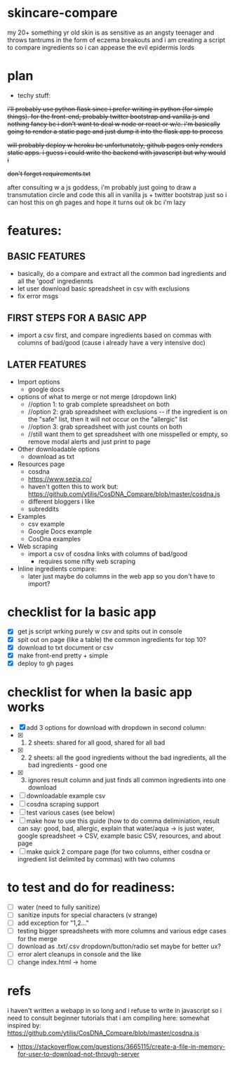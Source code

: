 # skincare-compare
my 20+ something yr old skin is as sensitive as an angsty teenager and throws tantrums in the form of eczema breakouts and i am creating a script to compare ingredients so i can appease the evil epidermis lords

# plan
- techy stuff:

~~i'll probably use python flask since i prefer writing in python (for simple things). for the front-end, probably twitter bootstrap and vanilla js and nothing fancy bc i don't want to deal w node or react or w/e. i'm basically going to render a static page and just dump it into the flask app to process~~

~~will probably deploy w heroku bc unfortunately, github pages only renders static apps. i guess i could write the backend with javascript but why would i~~

~~don't forget requirements.txt~~

after consulting w a js goddess, i'm probably just going to draw a transmutation circle and code this all in vanilla js + twitter bootstrap just so i can host this on gh pages and hope it turns out ok bc i'm lazy 

# features:
## BASIC FEATURES 
  - basically, do a compare and extract all the common bad ingredients and all the 'good' ingrediennts
  - let user download basic spreadsheet in csv with exclusions 
  - fix error msgs
 ## FIRST STEPS FOR A BASIC APP
  - import a csv first, and compare ingredients based on commas with columns of bad/good (cause i already have a very intensive doc) 
 ## LATER FEATURES 
  - Import options
    - google docs
  - options of what to merge or not merge (dropdown link)
    - //option 1: to grab complete spreadsheet on both
    - //option 2: grab spreadsheet with exclusions -- if the ingredient is on the "safe" list, then it will not occur on the "allergic" list
    - //option 3: grab spreadsheet with just counts on both
    - //still want them to get spreadsheet with one misspelled or empty, so remove modal alerts and just print to page
  - Other downloadable options 
    - download as txt
  - Resources page
    - cosdna
    - https://www.sezia.co/
    - haven't gotten this to work but: https://github.com/ytilis/CosDNA_Compare/blob/master/cosdna.js
    - different bloggers i like
    - subreddits
  - Examples
    - csv example
    - Google Docs example
    - CosDna examples
  - Web scraping
     - import a csv of cosdna links with columns of bad/good 
        - requires some nifty web scraping
  - Inline ingredients compare:
    - later just maybe do columns in the web app so you don't have to import?

# checklist for la basic app
- [x] get js script wrking purely w csv and spits out in console
- [x] spit out on page (like a table) the common ingredients for top 10? 
- [x] download to txt document or csv
- [x] make front-end pretty + simple
- [x] deploy to gh pages

# checklist for when la basic app works 
- [x] add 3 options for download with dropdown in second column: 
- [x] 1) 2 sheets: shared for all good, shared for all bad 
- [x] 2) 2 sheets: all the good ingredients without the bad ingredients, all the bad ingredients - good one 
- [x] 3) ignores result column and just finds all common ingredients into one download
- [ ] downloadable example csv
- [ ] cosdna scraping support 
- [ ] test various cases (see below)
- [ ] make how to use this guide (how to do comma deliminiation, result can say: good, bad, allergic, explain that water/aqua -> is just water, google spreadsheet -> CSV, example basic CSV, resources, and about page
- [ ] make quick 2 compare page (for two columns, either cosdna or ingredient list delimited by commas) with two columns 

# to test and do for readiness:
- [ ] water (need to fully sanitize)
- [ ] sanitize inputs for special characters (v strange)
- [ ] add exception for "1,2..." 
- [ ] testing bigger spreadsheets with more columns and various edge cases for the merge
- [ ] download as .txt/.csv dropdown/button/radio set maybe for better ux?
- [ ] error alert cleanups in console and the like 
- [ ] change index.html -> home 

# refs
i haven't written a webapp in so long and i refuse to write in javascript so i need to consult beginner tutorials that i am compiling here:
somewhat inspired by: https://github.com/ytilis/CosDNA_Compare/blob/master/cosdna.js
- https://stackoverflow.com/questions/3665115/create-a-file-in-memory-for-user-to-download-not-through-server

